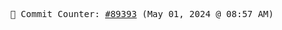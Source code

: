 <p align="center">
    <samp>
        📮 Commit Counter: <a href="https://github.com/Javascript-void0/Javascript-void0/commits/main">#89393</a> (May 01, 2024 @ 08:57 AM)
    </samp>
</p>